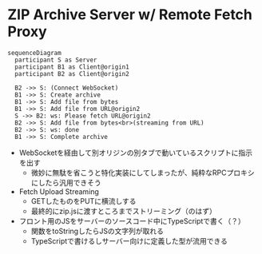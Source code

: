 # ZIP Archive Server w/ Remote Fetch Proxy

```mermaid
sequenceDiagram
  participant S as Server
  participant B1 as Client@origin1
  participant B2 as Client@origin2

  B2 ->> S: (Connect WebSocket)
  B1 ->> S: Create archive
  B1 ->> S: Add file from bytes
  B1 ->> S: Add file from URL@origin2
  S ->> B2: ws: Please fetch URL@origin2
  B2 ->> S: Add file from bytes<br>(streaming from URL)
  B2 ->> S: ws: done
  B1 ->> S: Complete archive
```

- WebSocketを経由して別オリジンの別タブで動いているスクリプトに指示を出す
  - 微妙に無駄を省こうと特化実装にしてしまったが、純粋なRPCプロキシにしたら汎用できそう
- Fetch Upload Streaming
  - GETしたものをPUTに横流しする
  - 最終的にzip.jsに渡すところまでストリーミング（のはず）
- フロント用のJSをサーバーのソースコード中にTypeScriptで書く（？）
  - 関数をtoStringしたらJSの文字列が取れる
  - TypeScriptで書けるしサーバー向けに定義した型が流用できる
